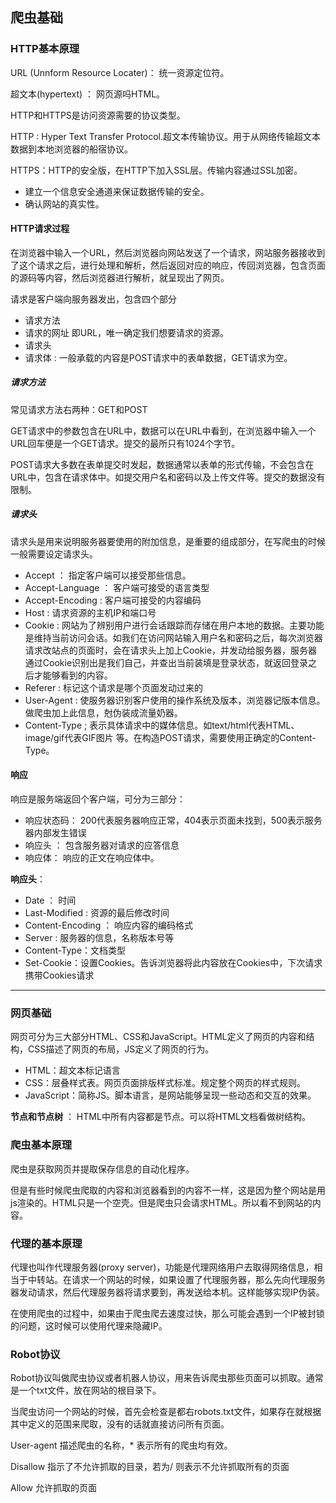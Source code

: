 ## 爬虫基础

### HTTP基本原理


URL (Unnform Resource Locater)： 统一资源定位符。

超文本(hypertext) ： 网页源吗HTML。

HTTP和HTTPS是访问资源需要的协议类型。

HTTP : Hyper Text Transfer Protocol.超文本传输协议。用于从网络传输超文本数据到本地浏览器的船宿协议。

HTTPS：HTTP的安全版，在HTTP下加入SSL层。传输内容通过SSL加密。

- 建立一个信息安全通道来保证数据传输的安全。
- 确认网站的真实性。

#### HTTP请求过程

在浏览器中输入一个URL，然后浏览器向网站发送了一个请求，网站服务器接收到了这个请求之后，进行处理和解析，然后返回对应的响应，传回浏览器，包含页面的源码等内容，然后浏览器进行解析，就呈现出了网页。



请求是客户端向服务器发出，包含四个部分

- 请求方法
- 请求的网址 即URL，唯一确定我们想要请求的资源。
- 请求头
- 请求体 : 一般承载的内容是POST请求中的表单数据，GET请求为空。

##### 请求方法

常见请求方法右两种：GET和POST

GET请求中的参数包含在URL中，数据可以在URL中看到，在浏览器中输入一个URL回车便是一个GET请求。提交的最所只有1024个字节。

POST请求大多数在表单提交时发起，数据通常以表单的形式传输，不会包含在URL中，包含在请求体中。如提交用户名和密码以及上传文件等。提交的数据没有限制。

##### 请求头

请求头是用来说明服务器要使用的附加信息，是重要的组成部分，在写爬虫的时候一般需要设定请求头。

- Accept ： 指定客户端可以接受那些信息。
- Accept-Language ：  客户端可接受的语言类型
- Accept-Encoding : 客户端可接受的内容编码
- Host : 请求资源的主机IP和端口号
- Cookie : 网站为了辨别用户进行会话跟踪而存储在用户本地的数据。主要功能是维持当前访问会话。如我们在访问网站输入用户名和密码之后，每次浏览器请求改站点的页面时，会在请求头上加上Cookie，并发动给服务器，服务器通过Cookie识别出是我们自己，并查出当前装填是登录状态，就返回登录之后才能够看到的内容。
- Referer : 标记这个请求是哪个页面发动过来的
- User-Agent : 使服务器识别客户使用的操作系统及版本，浏览器记版本信息。做爬虫加上此信息，尅伪装成流量奶器。
- Content-Type ; 表示具体请求中的媒体信息。如text/html代表HTML、image/gif代表GIF图片 等。在构造POST请求，需要使用正确定的Content-Type。

#### 响应

响应是服务端返回个客户端，可分为三部分：

- 响应状态码： 200代表服务器响应正常，404表示页面未找到，500表示服务器内部发生错误
- 响应头 ： 包含服务器对请求的应答信息
- 响应体： 响应的正文在响应体中。

**响应头**：

- Date ： 时间
- Last-Modified : 资源的最后修改时间
- Content-Encoding ： 响应内容的编码格式
- Server : 服务器的信息，名称版本号等
- Content-Type：文档类型
- Set-Cookie：设置Cookies。告诉浏览器将此内容放在Cookies中，下次请求携带Cookies请求

----

### 网页基础

网页可分为三大部分HTML、CSS和JavaScript。HTML定义了网页的内容和结构，CSS描述了网页的布局，JS定义了网页的行为。

- HTML：超文本标记语言
- CSS：层叠样式表。网页页面排版样式标准。规定整个网页的样式规则。
- JavaScript：简称JS。脚本语言，是网站能够呈现一些动态和交互的效果。

**节点和节点树** ： HTML中所有内容都是节点。可以将HTML文档看做树结构。

### 爬虫基本原理

爬虫是获取网页并提取保存信息的自动化程序。

但是有些时候爬虫爬取的内容和浏览器看到的内容不一样，这是因为整个网站是用js渲染的。HTML只是一个空壳。但是爬虫只会请求HTML。所以看不到网站的内容。

### 代理的基本原理

代理也叫作代理服务器(proxy server)，功能是代理网络用户去取得网络信息，相当于中转站。在请求一个网站的时候，如果设置了代理服务器，那么先向代理服务器发动请求，然后代理服务器将请求要到，再发送给本机。这样能够实现IP伪装。

在使用爬虫的过程中，如果由于爬虫爬去速度过快，那么可能会遇到一个IP被封锁的问题，这时候可以使用代理来隐藏IP。

### Robot协议

Robot协议叫做爬虫协议或者机器人协议，用来告诉爬虫那些页面可以抓取。通常是一个txt文件，放在网站的根目录下。

当爬虫访问一个网站的时候，首先会检查是都右robots.txt文件，如果存在就根据其中定义的范围来爬取，没有的话就直接访问所有页面。

User-agent  描述爬虫的名称，* 表示所有的爬虫均有效。

Disallow   指示了不允许抓取的目录，若为/ 则表示不允许抓取所有的页面

Allow  允许抓取的页面

